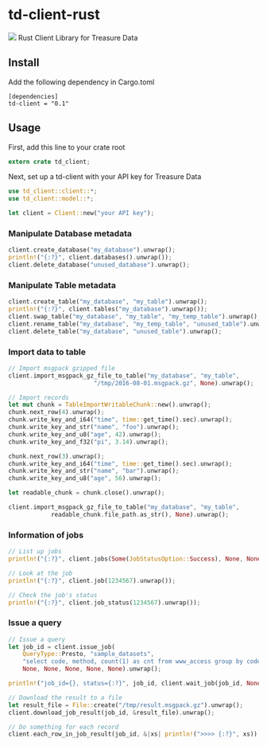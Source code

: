 # td-client-rust
[<img src="https://travis-ci.org/komamitsu/td-client-rust.svg?branch=master"/>](https://travis-ci.org/komamitsu/td-client-rust)
Rust Client Library for Treasure Data

## Install

Add the following dependency in Cargo.toml

```
[dependencies]
td-client = "0.1"
```

## Usage


First, add this line to your crate root

```rust
extern crate td_client;
```

Next, set up a td-client with your API key for Treasure Data

```rust
use td_client::client::*;
use td_client::model::*;

let client = Client::new("your API key");
```

### Manipulate Database metadata

```rust
client.create_database("my_database").unwrap();
println!("{:?}", client.databases().unwrap());
client.delete_database("unused_database").unwrap();
```

### Manipulate Table metadata

```rust
client.create_table("my_database", "my_table").unwrap();
println!("{:?}", client.tables("my_database").unwrap());
client.swap_table("my_database", "my_table", "my_temp_table").unwrap();
client.rename_table("my_database", "my_temp_table", "unused_table").unwrap();
client.delete_table("my_database", "unused_table").unwrap();
```

### Import data to table

```rust
// Import msgpack gzipped file
client.import_msgpack_gz_file_to_table("my_database", "my_table",
                        "/tmp/2016-08-01.msgpack.gz", None).unwrap();

// Import records
let mut chunk = TableImportWritableChunk::new().unwrap();
chunk.next_row(4).unwrap();
chunk.write_key_and_i64("time", time::get_time().sec).unwrap();
chunk.write_key_and_str("name", "foo").unwrap();
chunk.write_key_and_u8("age", 42).unwrap();
chunk.write_key_and_f32("pi", 3.14).unwrap();

chunk.next_row(3).unwrap();
chunk.write_key_and_i64("time", time::get_time().sec).unwrap();
chunk.write_key_and_str("name", "bar").unwrap();
chunk.write_key_and_u8("age", 56).unwrap();

let readable_chunk = chunk.close().unwrap();

client.import_msgpack_gz_file_to_table("my_database", "my_table", 
			readable_chunk.file_path.as_str(), None).unwrap();
```

### Information of jobs

```rust
// List up jobs
println!("{:?}", client.jobs(Some(JobStatusOption::Success), None, None).unwrap());

// Look at the job
println!("{:?}", client.job(1234567).unwrap());

// Check the job's status
println!("{:?}", client.job_status(1234567).unwrap());
```

### Issue a query

```rust
// Issue a query
let job_id = client.issue_job(
	QueryType::Presto, "sample_datasets",
	"select code, method, count(1) as cnt from www_access group by code, method",
	None, None, None, None, None).unwrap();

println!("job_id={}, status={:?}", job_id, client.wait_job(job_id, None).unwrap());

// Download the result to a file
let result_file = File::create("/tmp/result.msgpack.gz").unwrap();
client.download_job_result(job_id, &result_file).unwrap();

// Do something for each record
client.each_row_in_job_result(job_id, &|xs| println!(">>>> {:?}", xs));
```

